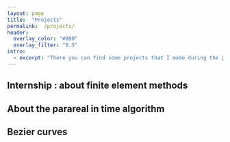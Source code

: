 ```yaml
---
layout: page 
title:  "Projects" 
permalink:  /projects/ 
header:
  overlay_color: "#000"
  overlay_filter: "0.5"
intro:
  - excerpt: "There you can find some projects that I made during the previous years."
---
```


## Internship : about finite element methods 

## About the parareal in time algorithm

## Bezier curves
